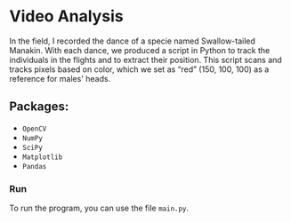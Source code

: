 # Video Analysis

In the field, I recorded the dance of a specie named Swallow-tailed Manakin. With each dance, we produced a script in Python to track the individuals in the flights and to extract their position. This script scans and tracks pixels based on color, which we set as “red” (150, 100, 100) as a reference for males' heads. 

## Packages:
* `OpenCV`
* `NumPy`
* `SciPy`
* `Matplotlib`
* `Pandas`

### Run

To run the program, you can use the file `main.py`.
